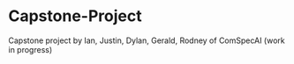 # Capstone-Project
Capstone project by Ian, Justin, Dylan, Gerald, Rodney of ComSpecAI (work in progress)
